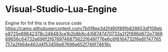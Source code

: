 # Visual-Studio-Lua-Engine
Engine for fnf
this is the source code
https://camo.githubusercontent.com/7b0f8ee3d2fd90f89fb828653df108ebe8725e69642378c248483ce1b2b8b6c4/68747470733a2f2f696d672e736869656c64732e696f2f6769746875622f646f776e6c6f6164732f6e6f747765757a2f464e462d4f53456e67696e652f746f74616c
